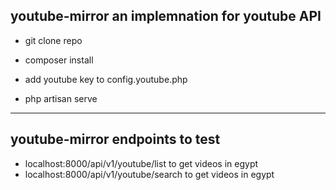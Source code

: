 ## youtube-mirror an implemnation for youtube API 

- git clone repo 

- composer install 

- add youtube key to config.youtube.php

- php artisan serve

-----------------------------------------------------------

## youtube-mirror endpoints to test 

- localhost:8000/api/v1/youtube/list to get videos in egypt
- localhost:8000/api/v1/youtube/search to get videos in egypt

